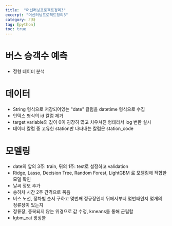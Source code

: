 ```yaml
---
title:  "머신러닝프로젝트정리3"
excerpt: "머신러닝프로젝트정리3"
category: 기타
tag: [python]
toc: true
---
```


# 버스 승객수 예측

* 정형 데이터 분석



# 데이터

* String 형식으로 저장되어있는 "date" 칼럼을 datetime 형식으로 수집
* 인덱스 형식의 id 칼럼 제거
* target variable의 값이 0이 굉장히 많고 치우쳐진 형태라서 log 변환 실시
* 데이터 칼럼 중 고유한 station만 나타내는 칼럼은 station_code



# 모델링

* date의 앞의 3주: train, 뒤의 1주: test로 설정하고 validation
* Ridge, Lasso, Decision Tree, Random Forest, LightGBM 로 모델링해 적합한 모델 확인
* 날씨 정보 추가
* 승하차 시간 2주 간격으로 묶음
* 버스 노선, 정차별 순서 구하고 몇번째 정규장인지 뒤에서부터 몇번째인지 몇개의 정류장이 있는지
* 정류장, 중복되지 않는 위경으로 값 수정, kmeans를 통해 군립함
* lgbm_cat 앙상블
